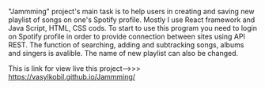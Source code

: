 "Jammming" project's main task is to help users in creating and saving new playlist of songs on one's Spotify profile. Mostly I use React framework and  Java Script, HTML, CSS cods. To start to use this program you need to login on Spotify profile in order to provide connection between sites using API REST.  The function of searching, adding and subtracking songs, albums and singers is avalible. The name of new playlist can also be changed.

This is link for view live this project-->>> https://vasylkobil.github.io/Jammming/
